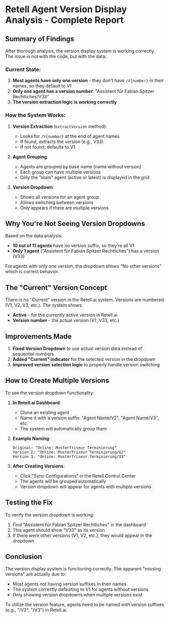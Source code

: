 # Retell Agent Version Display Analysis - Complete Report

## Summary of Findings

After thorough analysis, the version display system is working correctly. The issue is not with the code, but with the data:

### Current State:
1. **Most agents have only one version** - they don't have `/V{number}` in their names, so they default to V1
2. **Only one agent has a version number**: "Assistent für Fabian Spitzer Rechtliches/V33"
3. **The version extraction logic is working correctly**

### How the System Works:

1. **Version Extraction** (`extractVersion` method):
   - Looks for `/V{number}` at the end of agent names
   - If found, extracts the version (e.g., V33)
   - If not found, defaults to V1

2. **Agent Grouping**:
   - Agents are grouped by base name (name without version)
   - Each group can have multiple versions
   - Only the "main" agent (active or latest) is displayed in the grid

3. **Version Dropdown**:
   - Shows all versions for an agent group
   - Allows switching between versions
   - Only appears if there are multiple versions

## Why You're Not Seeing Version Dropdowns

Based on the data analysis:
- **10 out of 11 agents** have no version suffix, so they're all V1
- **Only 1 agent** ("Assistent für Fabian Spitzer Rechtliches") has a version (V33)

For agents with only one version, the dropdown shows "No other versions" which is correct behavior.

## The "Current" Version Concept

There is no "Current" version in the Retell.ai system. Versions are numbered (V1, V2, V3, etc.). The system shows:
- **Active** - for the currently active version in Retell.ai
- **Version number** - the actual version (V1, V33, etc.)

## Improvements Made

1. **Fixed Version Dropdown** to use actual version data instead of sequential numbers
2. **Added "Current" indicator** for the selected version in the dropdown
3. **Improved version selection logic** to properly handle version switching

## How to Create Multiple Versions

To see the version dropdown functionality:

1. **In Retell.ai Dashboard**:
   - Clone an existing agent
   - Name it with a version suffix: "Agent Name/V2", "Agent Name/V3", etc.
   - The system will automatically group them

2. **Example Naming**:
   ```
   Original: "Online: Musterfriseur Terminierung"
   Version 2: "Online: Musterfriseur Terminierung/V2"
   Version 3: "Online: Musterfriseur Terminierung/V3"
   ```

3. **After Creating Versions**:
   - Click "Sync Configurations" in the Retell Control Center
   - The agents will be grouped automatically
   - Version dropdown will appear for agents with multiple versions

## Testing the Fix

To verify the version dropdown is working:

1. Find "Assistent für Fabian Spitzer Rechtliches" in the dashboard
2. This agent should show "V33" as its version
3. If there were other versions (V1, V2, etc.), they would appear in the dropdown

## Conclusion

The version display system is functioning correctly. The apparent "missing versions" are actually due to:
- Most agents not having version suffixes in their names
- The system correctly defaulting to V1 for agents without versions
- Only showing version dropdowns when multiple versions exist

To utilize the version feature, agents need to be named with version suffixes (e.g., "/V2", "/V3") in Retell.ai.